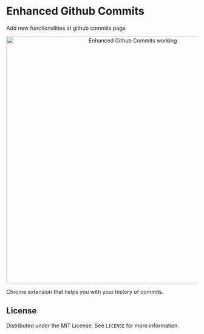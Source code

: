 # Enhanced Github Commits
Add new functionalities at github commits page

<div align="center">
	<img alt="Enhanced Github Commits working" src="https://i.imgur.com/EBzfcbp.gif" title="Enhanced Github Commits working" width="650" />
</div>

Chrome extension that helps you with your history of commits.

## License
Distributed under the MIT License. See `LICENSE` for more information.